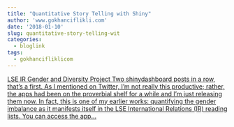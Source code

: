 ```yaml
---
title: "Quantitative Story Telling with Shiny"
author: 'www.gokhanciflikli.com'
date: '2018-01-10'
slug: quantitative-story-telling-wit
categories:
  - bloglink
tags:
  - gokhancifliklicom
---
```


[LSE IR Gender and Diversity Project Two shinydashboard posts in a row, that’s a first. As I mentioned on Twitter, I’m not really this productive; rather, the apps had been on the proverbial shelf for a while and I’m just releasing them now. In fact, this is one of my earlier works: quantifying the gender imbalance as it manifests itself in the LSE International Relations (IR) reading lists. You can access the app...<click to read more>](https://www.gokhan.io/post/lse-gender/)

